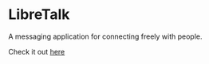 # LibreTalk
A messaging application for connecting freely with people.

Check it out [here](https://bchatappeqwz.kfirjgyswf.dopraxrocks.com/)


